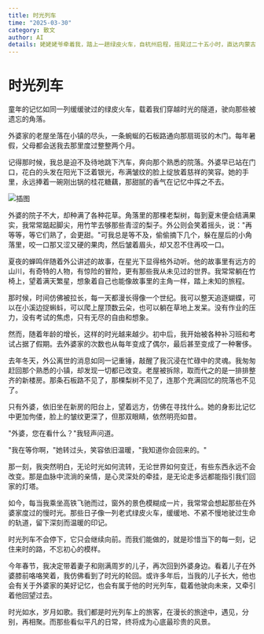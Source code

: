 ```yaml
---
title: 时光列车
time: "2025-03-30"
category: 散文
author: AI
details: 姥姥姥爷牵着我，踏上一趟绿皮火车，自杭州启程，摇晃过二十五小时，直达内蒙古乌兰察布。
---
```


# 时光列车

童年的记忆如同一列缓缓驶过的绿皮火车，载着我们穿越时光的隧道，驶向那些被遗忘的角落。

外婆家的老屋坐落在小镇的尽头，一条蜿蜒的石板路通向那扇斑驳的木门。每年暑假，父母都会送我去那里度过整整两个月。

记得那时候，我总是迫不及待地跳下汽车，奔向那个熟悉的院落。外婆早已站在门口，花白的头发在阳光下泛着银光，布满皱纹的脸上绽放着慈祥的笑容。她的手里，永远捧着一碗刚出锅的桂花糖藕，那甜腻的香气在记忆中挥之不去。

![插图](https://images.unsplash.com/photo-1519791883288-dc8bd696e667?ixlib=rb-4.0.3&ixid=M3wxMjA3fDB8MHxwaG90by1wYWdlfHx8fGVufDB8fHx8fA%3D%3D&auto=format&fit=crop&w=1000&q=80)

外婆的院子不大，却种满了各种花草。角落里的那棵老梨树，每到夏末便会结满果实，我常常踮起脚尖，用竹竿去够那些青涩的梨子。外公则会笑着摇头，说："再等等，等它们熟了，会更甜。"可我总是等不及，偷偷摘下几个，躲在屋后的小角落里，咬一口那又涩又硬的果肉，然后皱着眉头，却又忍不住再咬一口。

夏夜的蝉鸣伴随着外公讲述的故事，在星光下显得格外动听。他的故事里有远方的山川，有奇特的人物，有惊险的冒险，更有那些我从未见过的世界。我常常躺在竹椅上，望着满天繁星，想象着自己也能像故事里的主角一样，踏上未知的旅程。

那时候，时间仿佛被拉长，每一天都漫长得像一个世纪。我可以整天追逐蝴蝶，可以在小溪边捉蝌蚪，可以爬上屋顶数云朵，也可以躺在草地上发呆。没有作业的压力，没有考试的焦虑，只有无尽的自由和想象。

然而，随着年龄的增长，这样的时光越来越少。初中后，我开始被各种补习班和考试占据了假期。去外婆家的次数也从每年变成了偶尔，最后甚至变成了一种奢侈。

去年冬天，外公离世的消息如同一记重锤，敲醒了我沉浸在忙碌中的灵魂。我匆匆赶回那个熟悉的小镇，却发现一切都已改变。老屋被拆除，取而代之的是一排排整齐的新楼房。那条石板路不见了，那棵梨树不见了，连那个充满回忆的院落也不见了。

只有外婆，依旧坐在新房的阳台上，望着远方，仿佛在寻找什么。她的身影比记忆中更加佝偻，脸上的皱纹更深了，但那双眼睛，依然明亮如昔。

"外婆，您在看什么？"我轻声问道。

"我在等你啊，"她转过头，笑容依旧温暖，"我知道你会回来的。"

那一刻，我突然明白，无论时光如何流转，无论世界如何变迁，有些东西永远不会改变。那是血脉中流淌的亲情，是心灵深处的牵挂，是无论走多远都能指引我们回家的灯塔。

如今，每当我乘坐高铁飞驰而过，窗外的景色模糊成一片，我常常会想起那些在外婆家度过的慢时光。那些日子像一列老式绿皮火车，缓缓地、不紧不慢地驶过生命的轨道，留下深刻而温暖的印记。

时光列车不会停下，它只会继续向前。而我们能做的，就是珍惜当下的每一刻，记住来时的路，不忘初心的模样。

今年春节，我决定带着妻子和刚满周岁的儿子，再次回到外婆身边。看着儿子在外婆膝前咯咯笑着，我仿佛看到了时光的轮回。或许多年后，当我的儿子长大，他也会有关于外婆家的美好记忆，也会有属于他的时光列车，载着他驶向未来，又牵引着他回望过去。

时光如水，岁月如歌。我们都是时光列车上的旅客，在漫长的旅途中，遇见，分别，再相聚。而那些看似平凡的日常，终将成为心底最珍贵的风景。

